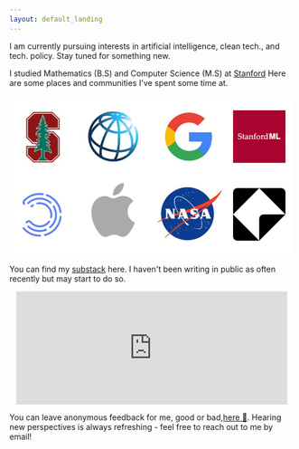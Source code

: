 ```yaml
---
layout: default_landing
---
```



<script src="//cdnjs.cloudflare.com/ajax/libs/anchor-js/4.1.0/anchor.min.js"></script>

<script>
    anchors.options.placement = 'left';
    anchors.add('.post-content > h2, .post-content > h3, .post-content > h4, .post-content > h5, .post-content > h6');
  </script>
</body>


I am currently pursuing interests in artificial intelligence, clean tech., and tech. policy. Stay tuned for something new. 

<!-- 
I'm a **Master's student @ [Stanford](https://profiles.stanford.edu/eva-zhang)**, currently pursuing interests in mathematics, computer science, and tech. policy. Formally, I am pursuing a Master's in Computer Science (AI track), and completed a Bachelor's in Mathematics. Check out my [Build](https://www.evazhang.com/build) page for more specific technical experiences.
 -->
I studied Mathematics (B.S) and Computer Science (M.S) at <a href="#" data-toggle="tooltip" data-original-title="Click here to see classes I took.">Stanford</a> Here are some places and communities I've spent some time at. 

<img src="images/newPresentation1.jpg" width="500"/>

<!-- I've lived in Vancouver, Canada, Shanghai, China, and most recently Stanford, USA. 
 -->
<!-- **Things I'm prioritizing learning more about in 2020:** 

- algorithmic policy, especially regulatory trends on fairness
- large-scale healthcare digitization 
- digital infrastructure, trends in education in developing economies --> 
<!-- 
Courses I've enjoyed at Stanford include *Groups & Rings, Biodesign Ventures, Energy Policy, Deep Generative Models, Philosophy of Love, Neurodegeneration and Intracellular Trafficking, Stochastic Processes*, and *Computer Systems & Networking*.  -->

<!-- In a past life, I have spent a sizable amount of time travelling for Model UN and debate. Arguing with people has given me useful practice for defending my questionable (or so I have been told) [music](https://open.spotify.com/user/evazhung?si=zAJdV4WNRiWQr3CUW8qswQ) and productivity habits in college. I'm not putting these on the Internet for fear of reader retaliation, happy to chat more offline.  -->

<!-- I'm currently working on a few projects for 2021. I would especially love to chat if you are interested in or have experience in algorithmic policy and AI fairness & interpretability.  -->

<!-- When choosing work, I prioritize learning. -->

You can find my [substack](https://evaz.substack.com) here. I haven't been writing in public as often recently but may start to do so. 

<div style="display: flex; justify-content: center;">
    <iframe src="https://evaz.substack.com/embed" width="480" height="200" style="border:0px solid #EEE; background:white;" frameborder="0" scrolling="no"></iframe>
</div> 


You can leave anonymous feedback for me, good or bad,[here 💭](https://www.evazhang.com/feedback/). Hearing new perspectives is always refreshing - feel free to reach out to me by email! 

<!-- 
I've recently started a [substack](https://evaz.substack.com) to document my thoughts more in 2021. Websites are great, but there's always something special about chatting in person (read: Zoom, for now). 

I always find it refreshing to hear new perspectives - feel free to reach out by email! You can also leave anonymous feedback for me [here 💭](https://www.evazhang.com/feedback/). 

 -->
